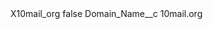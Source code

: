 <?xml version="1.0" encoding="UTF-8"?>
<CustomMetadata xmlns="http://soap.sforce.com/2006/04/metadata" xmlns:xsi="http://www.w3.org/2001/XMLSchema-instance" xmlns:xsd="http://www.w3.org/2001/XMLSchema">
    <label>X10mail_org</label>
    <protected>false</protected>
    <values>
        <field>Domain_Name__c</field>
        <value xsi:type="xsd:string">10mail.org</value>
    </values>
</CustomMetadata>
